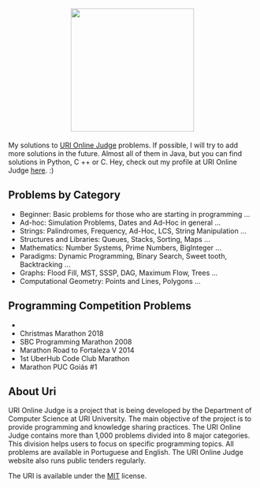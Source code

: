 <h1 align="center">
    <img src="https://i.imgur.com/FNA27pn.png" width="250px" />
</h1>

My solutions to [URI Online Judge] problems. If possible, I will try to add more solutions in the future.
Almost all of them in Java, but you can find solutions in Python, C ++ or C. Hey, check out my profile at URI Online Judge [here]. :)

## Problems by Category

 - Beginner: Basic problems for those who are starting in programming ...
 - Ad-hoc: Simulation Problems, Dates and Ad-Hoc in general ...
 - Strings: Palindromes, Frequency, Ad-Hoc, LCS, String Manipulation ...
 - Structures and Libraries: Queues, Stacks, Sorting, Maps ...
 - Mathematics: Number Systems, Prime Numbers, BigInteger ...
 - Paradigms: Dynamic Programming, Binary Search, Sweet tooth, Backtracking ...
 - Graphs: Flood Fill, MST, SSSP, DAG, Maximum Flow, Trees ...
 - Computational Geometry: Points and Lines, Polygons ...

## Programming Competition Problems

- 
- Christmas Marathon 2018
- SBC Programming Marathon 2008
- Marathon Road to Fortaleza V 2014
- 1st UberHub Code Club Marathon
- Marathon PUC Goiás #1

## About Uri

URI Online Judge is a project that is being developed by the Department of Computer Science at URI University.
The main objective of the project is to provide programming and knowledge sharing practices.
The URI Online Judge contains more than 1,000 problems divided into 8 major categories.
This division helps users to focus on specific programming topics.
All problems are available in Portuguese and English.
The URI Online Judge website also runs public tenders regularly.

The URI is available under the [MIT] license.

[URI Online Judge]: https://www.urionlinejudge.com.br/
[here]: https://www.urionlinejudge.com.br/judge/pt/profile/383035
[MIT]: https://opensource.org/licenses/mit-license.php
